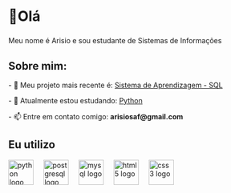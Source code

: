 <h1> 👋Olá </h1>

###

<p align="left">Meu nome é Arisio e sou estudante de Sistemas de Informações</p>

###

<h2> Sobre mim: </h2>
<p>- 🔭 Meu projeto mais recente é: <a href="https://github.com/arisioandradee/sistema-aprendizagem" target="_blank" rel="noreferrer">Sistema de Aprendizagem - SQL </a></p>
<p>- 🌱 Atualmente estou estudando: <a href="https://github.com/arisioandradee/python-avancado" target="_blank" rel="noreferrer">Python</a></p>
<p>- 📫 Entre em contato comigo: <strong>arisiosaf@gmail.com</strong></p>

###

<h2> Eu utilizo </h2>

<div align="left">
  <img src="https://cdn.jsdelivr.net/gh/devicons/devicon/icons/python/python-original.svg" height="50" alt="python logo"  />
  <img width="12" />
  <img src="https://cdn.jsdelivr.net/gh/devicons/devicon/icons/postgresql/postgresql-original.svg" height="50" alt="postgresql logo"  />
  <img width="12" />
  <img src="https://cdn.jsdelivr.net/gh/devicons/devicon/icons/mysql/mysql-original.svg" height="50" alt="mysql logo" />
  <img width="12" />
  <img src="https://cdn.jsdelivr.net/gh/devicons/devicon/icons/html5/html5-original.svg" height="50" alt="html5 logo"  />
  <img width="12" />
  <img src="https://cdn.jsdelivr.net/gh/devicons/devicon/icons/css3/css3-original.svg" height="50" alt="css3 logo"  />
  <img width="12" />
</div>


